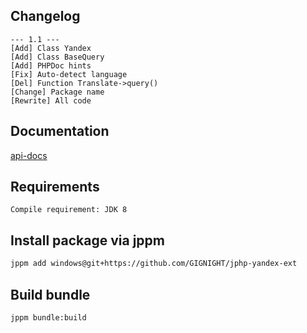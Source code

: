 ## Changelog

```
--- 1.1 ---
[Add] Class Yandex
[Add] Class BaseQuery
[Add] PHPDoc hints
[Fix] Auto-detect language
[Del] Function Translate->query()
[Change] Package name
[Rewrite] All code
```

## Documentation

[api-docs](https://github.com/GIGNIGHT/jphp-yandex-ext/api-docs/README.md)

## Requirements

```
Compile requirement: JDK 8
```

## Install package via jppm

```bash
jppm add windows@git+https://github.com/GIGNIGHT/jphp-yandex-ext
```

## Build bundle

```
jppm bundle:build
```

